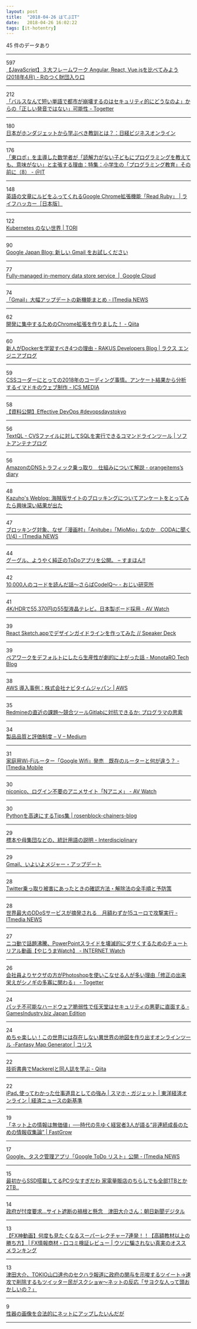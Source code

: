 ```yaml
---
layout: post
title:  "2018-04-26 はてぶIT"
date:   2018-04-26 16:02:22
tags: [it-hotentry]
---
```

45 件のデータあり

<hr><div class="row">
<div class="col-1"><span class="badge badge-pill badge-success h2">597</span></div>
<div class="col-11"><a href='http://iwasiman.hatenablog.com/entry/2018/04/23/200000' target='_blank'>【JavaScript】３大フレームワーク Angular, React, Vue.jsを比べてみよう (2018年4月) - Rのつく財団入り口</a></div>
</div>
<hr>
<div class="row">
<div class="col-1"><span class="badge badge-pill badge-success h2">212</span></div>
<div class="col-11"><a href='https://togetter.com/li/1221407' target='_blank'>「バルスなんて短い単語で都市が崩壊するのはセキュリティ的にどうなのよ」からの「正しい発音ではない」可能性 - Togetter</a></div>
</div>
<hr>
<div class="row">
<div class="col-1"><span class="badge badge-pill badge-success h2">180</span></div>
<div class="col-11"><a href='http://business.nikkeibp.co.jp/atcl/opinion/16/021900056/042300006/' target='_blank'>日本がホンダジェットから学ぶべき教訓とは？：日経ビジネスオンライン</a></div>
</div>
<hr>
<div class="row">
<div class="col-1"><span class="badge badge-pill badge-success h2">176</span></div>
<div class="col-11"><a href='http://www.atmarkit.co.jp/ait/articles/1804/26/news018.html' target='_blank'>「東ロボ」を主導した数学者が「読解力がない子どもにプログラミングを教えても、意味がない」と主張する理由：特集：小学生の「プログラミング教育」その前に（8） - ＠IT</a></div>
</div>
<hr>
<div class="row">
<div class="col-1"><span class="badge badge-pill badge-success h2">148</span></div>
<div class="col-11"><a href='https://www.lifehacker.jp/2018/04/164915readruby.html' target='_blank'>英語の文章にルビをふってくれるGoogle Chrome拡張機能「Read Ruby」 | ライフハッカー［日本版］</a></div>
</div>
<hr>
<div class="row">
<div class="col-1"><span class="badge badge-pill badge-success h2">122</span></div>
<div class="col-11"><a href='https://toris.io/2018/04/a-world-without-kubernetes/' target='_blank'>Kubernetes のない世界 | TORI</a></div>
</div>
<hr>
<div class="row">
<div class="col-1"><span class="badge badge-pill badge-success h2">90</span></div>
<div class="col-11"><a href='https://japan.googleblog.com/2018/04/gmail.html' target='_blank'>Google Japan Blog: 新しい Gmail をお試しください</a></div>
</div>
<hr>
<div class="row">
<div class="col-1"><span class="badge badge-pill badge-success h2">77</span></div>
<div class="col-11"><a href='https://cloud.google.com/memorystore/' target='_blank'>Fully-managed in-memory data store service  |  Google Cloud</a></div>
</div>
<hr>
<div class="row">
<div class="col-1"><span class="badge badge-pill badge-success h2">74</span></div>
<div class="col-11"><a href='http://www.itmedia.co.jp/news/articles/1804/26/news071.html' target='_blank'>「Gmail」大幅アップデートの新機能まとめ - ITmedia NEWS</a></div>
</div>
<hr>
<div class="row">
<div class="col-1"><span class="badge badge-pill badge-success h2">62</span></div>
<div class="col-11"><a href='https://qiita.com/Yuta_Fujiwara/items/ce4de683255aeffffb5d' target='_blank'>開発に集中するためのChrome拡張を作りました！ - Qiita</a></div>
</div>
<hr>
<div class="row">
<div class="col-1"><span class="badge badge-pill badge-success h2">60</span></div>
<div class="col-11"><a href='http://tech-blog.rakus.co.jp/entry/2018/04/25/151607' target='_blank'>新人がDockerを学習すべき4つの理由 - RAKUS Developers Blog | ラクス エンジニアブログ</a></div>
</div>
<hr>
<div class="row">
<div class="col-1"><span class="badge badge-pill badge-success h2">59</span></div>
<div class="col-11"><a href='https://ics.media/entry/17834' target='_blank'>CSSコーダーにとっての2018年のコーディング事情。アンケート結果から分析するイマドキのウェブ制作 - ICS MEDIA</a></div>
</div>
<hr>
<div class="row">
<div class="col-1"><span class="badge badge-pill badge-success h2">58</span></div>
<div class="col-11"><a href='http://www.ryuzee.com/contents/blog/7126' target='_blank'>【資料公開】Effective DevOps #devopsdaystokyo</a></div>
</div>
<hr>
<div class="row">
<div class="col-1"><span class="badge badge-pill badge-success h2">56</span></div>
<div class="col-11"><a href='https://www.softantenna.com/wp/review/textql/' target='_blank'>TextQL - CVSファイルに対してSQLを実行できるコマンドラインツール | ソフトアンテナブログ</a></div>
</div>
<hr>
<div class="row">
<div class="col-1"><span class="badge badge-pill badge-success h2">56</span></div>
<div class="col-11"><a href='http://www.orangeitems.com/entry/2018/04/25/134157' target='_blank'>AmazonのDNSトラフィック乗っ取り　仕組みについて解説 - orangeitems’s diary</a></div>
</div>
<hr>
<div class="row">
<div class="col-1"><span class="badge badge-pill badge-success h2">48</span></div>
<div class="col-11"><a href='http://blog.kazuhooku.com/2018/04/blog-post.html' target='_blank'>Kazuho's Weblog: 海賊版サイトのブロッキングについてアンケートをとってみたら興味深い結果が出た</a></div>
</div>
<hr>
<div class="row">
<div class="col-1"><span class="badge badge-pill badge-success h2">47</span></div>
<div class="col-11"><a href='http://www.itmedia.co.jp/news/articles/1804/26/news037.html' target='_blank'>ブロッキング対象、なぜ「漫画村」「Anitube」「MioMio」なのか　CODAに聞く (1/4) - ITmedia NEWS</a></div>
</div>
<hr>
<div class="row">
<div class="col-1"><span class="badge badge-pill badge-success h2">44</span></div>
<div class="col-11"><a href='https://smhn.info/201804-google-todo-app' target='_blank'>グーグル、ようやく純正のToDoアプリを公開。 – すまほん!!</a></div>
</div>
<hr>
<div class="row">
<div class="col-1"><span class="badge badge-pill badge-success h2">42</span></div>
<div class="col-11"><a href='http://ozy4dm.hateblo.jp/entry/2018/04/25/150234' target='_blank'>10,000人のコードを読んだ話～さらばCodeIQ～ - おじい研究所</a></div>
</div>
<hr>
<div class="row">
<div class="col-1"><span class="badge badge-pill badge-success h2">41</span></div>
<div class="col-11"><a href='https://av.watch.impress.co.jp/docs/news/1119073.html' target='_blank'>4K/HDRで55,370円の55型液晶テレビ。日本製ボード採用 - AV Watch</a></div>
</div>
<hr>
<div class="row">
<div class="col-1"><span class="badge badge-pill badge-success h2">39</span></div>
<div class="col-11"><a href='https://speakerdeck.com/sawa_zen/react-sketch-dot-appdedezaingaidorainwozuo-tutemita' target='_blank'>React Sketch.appでデザインガイドラインを作ってみた // Speaker Deck</a></div>
</div>
<hr>
<div class="row">
<div class="col-1"><span class="badge badge-pill badge-success h2">39</span></div>
<div class="col-11"><a href='http://tech-blog.monotaro.com/entry/2018/04/25/073000' target='_blank'>ペアワークをデフォルトにしたら生産性が劇的に上がった話 - MonotaRO Tech Blog</a></div>
</div>
<hr>
<div class="row">
<div class="col-1"><span class="badge badge-pill badge-success h2">38</span></div>
<div class="col-11"><a href='https://aws.amazon.com/jp/solutions/case-studies/navitime/' target='_blank'>AWS 導入事例：株式会社ナビタイムジャパン | AWS</a></div>
</div>
<hr>
<div class="row">
<div class="col-1"><span class="badge badge-pill badge-success h2">35</span></div>
<div class="col-11"><a href='http://forza.cocolog-nifty.com/blog/2018/04/redminegitlab-1.html' target='_blank'>Redmineの直近の課題～競合ツールGitlabに対抗できるか: プログラマの思索</a></div>
</div>
<hr>
<div class="row">
<div class="col-1"><span class="badge badge-pill badge-success h2">34</span></div>
<div class="col-11"><a href='https://medium.com/@voluntas/5aaad6ea845c' target='_blank'>製品品質と評価制度 – V – Medium</a></div>
</div>
<hr>
<div class="row">
<div class="col-1"><span class="badge badge-pill badge-success h2">31</span></div>
<div class="col-11"><a href='http://www.itmedia.co.jp/mobile/articles/1804/25/news107.html' target='_blank'>家庭用Wi-Fiルーター「Google Wifi」発売　既存のルーターと何が違う？ - ITmedia Mobile</a></div>
</div>
<hr>
<div class="row">
<div class="col-1"><span class="badge badge-pill badge-success h2">30</span></div>
<div class="col-11"><a href='https://av.watch.impress.co.jp/docs/news/1119136.html' target='_blank'>niconico、ログイン不要のアニメサイト「Nアニメ」 - AV Watch</a></div>
</div>
<hr>
<div class="row">
<div class="col-1"><span class="badge badge-pill badge-success h2">30</span></div>
<div class="col-11"><a href='https://cafeunder.github.io//rosenblock-chainers-blog/2018/04/24/Python-Tips.html' target='_blank'>Pythonを高速にするTips集 | rosenblock-chainers-blog</a></div>
</div>
<hr>
<div class="row">
<div class="col-1"><span class="badge badge-pill badge-success h2">29</span></div>
<div class="col-11"><a href='http://interdisciplinary.hateblo.jp/entry/2018/04/25/214321' target='_blank'>標本や母集団などの、統計用語の説明 - Interdisciplinary</a></div>
</div>
<hr>
<div class="row">
<div class="col-1"><span class="badge badge-pill badge-success h2">29</span></div>
<div class="col-11"><a href='https://jp.techcrunch.com/2018/04/26/2018-04-25-say-hello-to-the-new-gmail-with-self-destructing-messages-email-snoozing-offline-mode-and-more/' target='_blank'>Gmail、いよいよメジャー・アップデート</a></div>
</div>
<hr>
<div class="row">
<div class="col-1"><span class="badge badge-pill badge-success h2">28</span></div>
<div class="col-11"><a href='https://blogs.mcafee.jp/twitter-takeover' target='_blank'>Twitter乗っ取り被害にあったときの確認方法・解除法の全手順と予防策</a></div>
</div>
<hr>
<div class="row">
<div class="col-1"><span class="badge badge-pill badge-success h2">28</span></div>
<div class="col-11"><a href='http://www.itmedia.co.jp/news/articles/1804/26/news064.html' target='_blank'>世界最大のDDoSサービスが摘発される　月額わずか15ユーロで攻撃実行 - ITmedia NEWS</a></div>
</div>
<hr>
<div class="row">
<div class="col-1"><span class="badge badge-pill badge-success h2">27</span></div>
<div class="col-11"><a href='https://internet.watch.impress.co.jp/docs/yajiuma/1119166.html' target='_blank'>ニコ動で話題沸騰、PowerPointスライドを壊滅的にダサくするためのチュートリアル動画【やじうまWatch】 - INTERNET Watch</a></div>
</div>
<hr>
<div class="row">
<div class="col-1"><span class="badge badge-pill badge-success h2">26</span></div>
<div class="col-11"><a href='https://togetter.com/li/1221424' target='_blank'>会社員よりヤクザの方がPhotoshopを使いこなせる人が多い理由「修正の出来栄えがシノギの多寡に関わる」 - Togetter</a></div>
</div>
<hr>
<div class="row">
<div class="col-1"><span class="badge badge-pill badge-success h2">24</span></div>
<div class="col-11"><a href='http://jp.gamesindustry.biz/article/1804/18042501/' target='_blank'>パッチ不可能なハードウェア脆弱性で任天堂はセキュリティの悪夢に直面する - GamesIndustry.biz Japan Edition</a></div>
</div>
<hr>
<div class="row">
<div class="col-1"><span class="badge badge-pill badge-success h2">24</span></div>
<div class="col-11"><a href='https://coliss.com/articles/build-websites/operation/design/fantasy-map-generator-by-azgaar.html' target='_blank'>めちゃ楽しい！この世界には存在しない異世界の地図を作り出すオンラインツール -Fantasy Map Generator | コリス</a></div>
</div>
<hr>
<div class="row">
<div class="col-1"><span class="badge badge-pill badge-success h2">22</span></div>
<div class="col-11"><a href='https://qiita.com/masudakz/items/34bc3f7ad671a330605e' target='_blank'>技術書典でMackerelと同人誌を学ぶ - Qiita</a></div>
</div>
<hr>
<div class="row">
<div class="col-1"><span class="badge badge-pill badge-success h2">22</span></div>
<div class="col-11"><a href='https://toyokeizai.net/articles/-/218269' target='_blank'>iPad､使ってわかった仕事道具としての強み | スマホ・ガジェット | 東洋経済オンライン | 経済ニュースの新基準</a></div>
</div>
<hr>
<div class="row">
<div class="col-1"><span class="badge badge-pill badge-success h2">19</span></div>
<div class="col-11"><a href='https://www.fastgrow.jp/articles/gunosy-freakout-tsukuruba' target='_blank'>「ネット上の情報は無価値」──時代の先ゆく経営者3人が語る“非連続成長のための情報収集論” | FastGrow</a></div>
</div>
<hr>
<div class="row">
<div class="col-1"><span class="badge badge-pill badge-success h2">17</span></div>
<div class="col-11"><a href='http://www.itmedia.co.jp/news/articles/1804/26/news067.html' target='_blank'>Google、タスク管理アプリ「Google ToDo リスト」公開 - ITmedia NEWS</a></div>
</div>
<hr>
<div class="row">
<div class="col-1"><span class="badge badge-pill badge-success h2">15</span></div>
<div class="col-11"><a href='https://anond.hatelabo.jp/20160412135608' target='_blank'>最初からSSD搭載してるPC少なすぎだわ 家電量販店のちらしでも全部1TBとか2TB..</a></div>
</div>
<hr>
<div class="row">
<div class="col-1"><span class="badge badge-pill badge-success h2">14</span></div>
<div class="col-11"><a href='https://www.asahi.com/articles/ASL4S640VL4SUCVL01K.html' target='_blank'>政府が忖度要求…サイト遮断の禍根と懸念　津田大介さん：朝日新聞デジタル</a></div>
</div>
<hr>
<div class="row">
<div class="col-1"><span class="badge badge-pill badge-success h2">13</span></div>
<div class="col-11"><a href='http://fx-johosyozai-review.com/hissyoho/fx%E5%8B%9D%E3%81%A1%E6%96%B9%E5%8B%95%E7%94%BB/' target='_blank'>【FX神動画】何度も見たくなるスーパーレクチャー7連発！！【高額教材以上の勝ち方】 | FX情報商材・口コミ検証レビュー | ウソに騙されない真実のオススメランキング</a></div>
</div>
<hr>
<div class="row">
<div class="col-1"><span class="badge badge-pill badge-success h2">13</span></div>
<div class="col-11"><a href='http://anonymous-post.com/archives/22814' target='_blank'>津田大介、TOKIO山口達也のセクハラ報道に政府の関与を示唆するツイート→速攻で削除するもツイッター民がスクショw～ネットの反応「サヨクな人って頭おかしいの？」</a></div>
</div>
<hr>
<div class="row">
<div class="col-1"><span class="badge badge-pill badge-success h2">9</span></div>
<div class="col-11"><a href='https://anond.hatelabo.jp/20180426124526' target='_blank'>性器の画像を合法的にネットにアップしたいんだが</a></div>
</div>
<hr>

